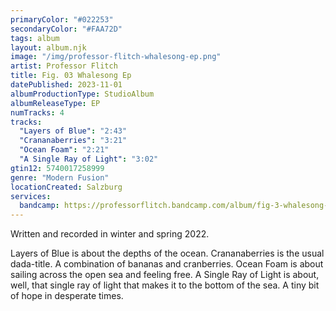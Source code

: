 ```yaml
---
primaryColor: "#022253"
secondaryColor: "#FAA72D"
tags: album
layout: album.njk
image: "/img/professor-flitch-whalesong-ep.png"
artist: Professor Flitch
title: Fig. 03 Whalesong Ep
datePublished: 2023-11-01
albumProductionType: StudioAlbum
albumReleaseType: EP
numTracks: 4
tracks:
  "Layers of Blue": "2:43"
  "Crananaberries": "3:21"
  "Ocean Foam": "2:21"
  "A Single Ray of Light": "3:02"
gtin12: 5740017258999
genre: "Modern Fusion"
locationCreated: Salzburg
services:
  bandcamp: https://professorflitch.bandcamp.com/album/fig-3-whalesong-ep
---
```


Written and recorded in winter and spring 2022.

Layers of Blue is about the depths of the ocean.
Crananaberries is the usual dada-title. A combination of bananas and cranberries.
Ocean Foam is about sailing across the open sea and feeling free.
A Single Ray of Light is about, well, that single ray of light that makes it to the bottom of the sea. A tiny bit of hope in desperate times.